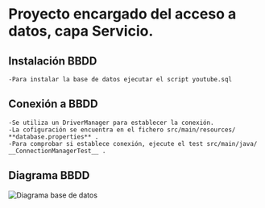 # Proyecto encargado del acceso a datos, capa Servicio.

## Instalación BBDD
	-Para instalar la base de datos ejecutar el script youtube.sql
	
## Conexión a BBDD
	-Se utiliza un DriverManager para establecer la conexión.
	-La cofiguración se encuentra en el fichero src/main/resources/ **database.properties** .
	-Para comprobar si establece conexión, ejecute el test src/main/java/ __ConnectionManagerTest__ .

## Diagrama BBDD
	
![Diagrama base de datos](https://github.com/ipartek/java_2018_0508/blob/adrianGarcia/youtube/service/youtube_diagrama.PNG)